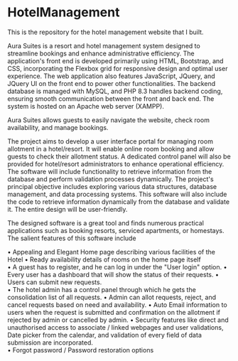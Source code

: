 # HotelManagement
This is the repository for the hotel management website that I built. 

Aura Suites is a resort and hotel management system designed to streamline bookings and enhance administrative efficiency. The application's front end is developed primarily using  HTML, Bootstrap, and CSS, incorporating the Flexbox grid for responsive design and optimal user experience. The web application also features JavaScript, JQuery, and JQuery UI on the front end to power other functionalities.   The backend database is managed with MySQL, and PHP 8.3 handles backend coding, ensuring smooth communication between the front and back end. The system is hosted on an Apache web server (XAMPP). 

Aura Suites allows guests to easily navigate the website, check room availability, and manage bookings.   

The project aims to develop a user interface portal for managing room allotment in a hotel/resort. It will enable online room booking and allow guests to check their allotment status. A dedicated control panel will also be provided for hotel/resort administrators to enhance operational efficiency. The software will include functionality to retrieve information from the database and perform validation processes dynamically. The project's principal objective includes exploring various data structures, database management, and data processing systems. This software will also include the code to retrieve information dynamically from the database and validate it. The entire design will be user-friendly. 

The designed software is a great tool and finds numerous practical applications such as booking resorts, serviced apartments, or homestays. The salient features of this software include 

• Appealing and Elegant Home page describing various facilities of the Hotel 
• Ready availability details of rooms on the home page itself  
• A guest has to register, and he can log in under the "User login" option.   • Every user has a dashboard that will show the status of their requests.  • Users can submit new requests.  
• The hotel admin has a control panel through which he gets the consolidation list of all requests. 
• Admin can allot requests, reject, and cancel requests based on need and availability. 
• Auto Email information to users when the request is submitted and confirmation on the allotment if rejected by admin or cancelled by admin.  • Security features like direct and unauthorised access to associate / linked webpages and user validations, Date picker from the calendar, and validation of every field of data submission are incorporated.  
• Forgot password / Password restoration options 
